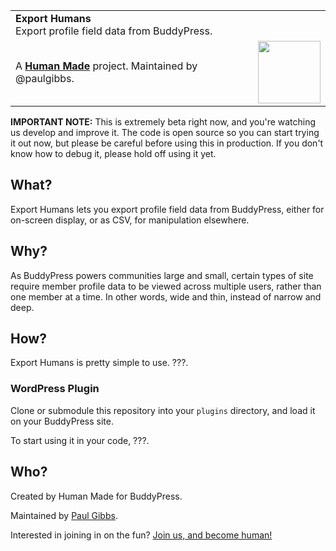 <table width="100%">
	<tr>
		<td align="left" colspan="2">
			<strong>Export Humans</strong><br />
			Export profile field data from BuddyPress.
		</td>
	</tr>
	<tr>
		<td>
			A <strong><a href="https://hmn.md/">Human Made</a></strong> project. Maintained by @paulgibbs.
		</td>
		<td align="center">
			<img src="https://hmn.md/content/themes/hmnmd/assets/images/hm-logo.svg" width="100px" />
		</td>
	</tr>
</table>

**IMPORTANT NOTE:** This is extremely beta right now, and you're watching us
develop and improve it. The code is open source so you can start trying it out
now, but please be careful before using this in production. If you don't know
how to debug it, please hold off using it yet.

## What?

Export Humans lets you export profile field data from BuddyPress, either for
on-screen display, or as CSV, for manipulation elsewhere.

## Why?

As BuddyPress powers communities large and small, certain types of site require
member profile data to be viewed across multiple users, rather than one member
at a time. In other words, wide and thin, instead of narrow and deep.

## How?

Export Humans is pretty simple to use. ???.

### WordPress Plugin

Clone or submodule this repository into your `plugins` directory, and load it
on your BuddyPress site.

To start using it in your code, ???.

## Who?

Created by Human Made for BuddyPress.

Maintained by [Paul Gibbs](https://github.com/paulgibbs).

Interested in joining in on the fun?
[Join us, and become human!](https://hmn.md/is/hiring/)